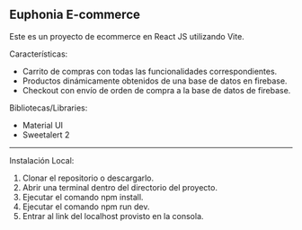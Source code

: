 Euphonia E-commerce
---
Este es un proyecto de ecommerce en React JS utilizando Vite.

Características:
- Carrito de compras con todas las funcionalidades correspondientes.
- Productos dinámicamente obtenidos de una base de datos en firebase.
- Checkout con envío de orden de compra a la base de datos de firebase.

Bibliotecas/Libraries:
- Material UI
- Sweetalert 2

---

Instalación Local:
1. Clonar el repositorio o descargarlo.
2. Abrir una terminal dentro del directorio del proyecto.
3. Ejecutar el comando npm install.
4. Ejecutar el comando npm run dev.
5. Entrar al link del localhost provisto en la consola.